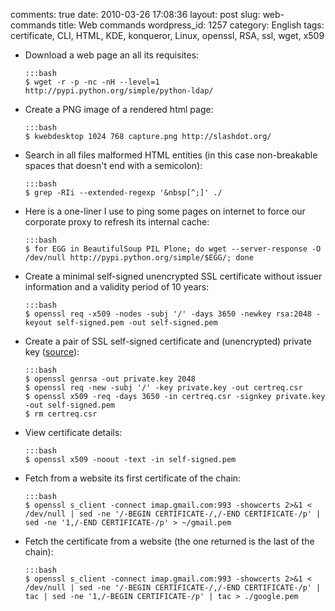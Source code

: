comments: true
date: 2010-03-26 17:08:36
layout: post
slug: web-commands
title: Web commands
wordpress_id: 1257
category: English
tags: certificate, CLI, HTML, KDE, konqueror, Linux, openssl, RSA, ssl, wget, x509

  * Download a web page an all its requisites:

        :::bash
        $ wget -r -p -nc -nH --level=1 http://pypi.python.org/simple/python-ldap/

  * Create a PNG image of a rendered html page:

        :::bash
        $ kwebdesktop 1024 768 capture.png http://slashdot.org/

  * Search in all files malformed HTML entities (in this case non-breakable spaces that doesn't end with a semicolon):

        :::bash
        $ grep -RIi --extended-regexp '&nbsp[^;]' ./

  * Here is a one-liner I use to ping some pages on internet to force our corporate proxy to refresh its internal cache:

        :::bash
        $ for EGG in BeautifulSoup PIL Plone; do wget --server-response -O /dev/null http://pypi.python.org/simple/$EGG/; done

  * Create a minimal self-signed unencrypted SSL certificate without issuer information and a validity period of 10 years:

        :::bash
        $ openssl req -x509 -nodes -subj '/' -days 3650 -newkey rsa:2048 -keyout self-signed.pem -out self-signed.pem

  * Create a pair of SSL self-signed certificate and (unencrypted) private key ([source](http://devsec.org/info/ssl-cert.html)):

        :::bash
        $ openssl genrsa -out private.key 2048
        $ openssl req -new -subj '/' -key private.key -out certreq.csr
        $ openssl x509 -req -days 3650 -in certreq.csr -signkey private.key -out self-signed.pem
        $ rm certreq.csr

  * View certificate details:

        :::bash
        $ openssl x509 -noout -text -in self-signed.pem

  * Fetch from a website its first certificate of the chain:

        :::bash
        $ openssl s_client -connect imap.gmail.com:993 -showcerts 2>&1 < /dev/null | sed -ne '/-BEGIN CERTIFICATE-/,/-END CERTIFICATE-/p' | sed -ne '1,/-END CERTIFICATE-/p' > ~/gmail.pem

  * Fetch the certificate from a website (the one returned is the last of the chain):

        :::bash
        $ openssl s_client -connect imap.gmail.com:993 -showcerts 2>&1 < /dev/null | sed -ne '/-BEGIN CERTIFICATE-/,/-END CERTIFICATE-/p' | tac | sed -ne '1,/-BEGIN CERTIFICATE-/p' | tac > ./google.pem

